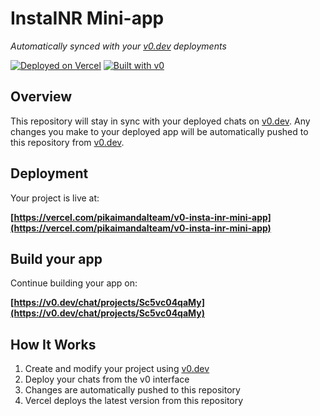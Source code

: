 # InstaINR Mini-app

*Automatically synced with your [v0.dev](https://v0.dev) deployments*

[![Deployed on Vercel](https://img.shields.io/badge/Deployed%20on-Vercel-black?style=for-the-badge&logo=vercel)](https://vercel.com/pikaimandalteam/v0-insta-inr-mini-app)
[![Built with v0](https://img.shields.io/badge/Built%20with-v0.dev-black?style=for-the-badge)](https://v0.dev/chat/projects/Sc5vc04qaMy)

## Overview

This repository will stay in sync with your deployed chats on [v0.dev](https://v0.dev).
Any changes you make to your deployed app will be automatically pushed to this repository from [v0.dev](https://v0.dev).

## Deployment

Your project is live at:

**[https://vercel.com/pikaimandalteam/v0-insta-inr-mini-app](https://vercel.com/pikaimandalteam/v0-insta-inr-mini-app)**

## Build your app

Continue building your app on:

**[https://v0.dev/chat/projects/Sc5vc04qaMy](https://v0.dev/chat/projects/Sc5vc04qaMy)**

## How It Works

1. Create and modify your project using [v0.dev](https://v0.dev)
2. Deploy your chats from the v0 interface
3. Changes are automatically pushed to this repository
4. Vercel deploys the latest version from this repository